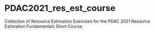 # PDAC2021_res_est_course
Collection of Resource Estimation Exercises for the PDAC 2021 Resource Estimation Fundamentals Short Course
